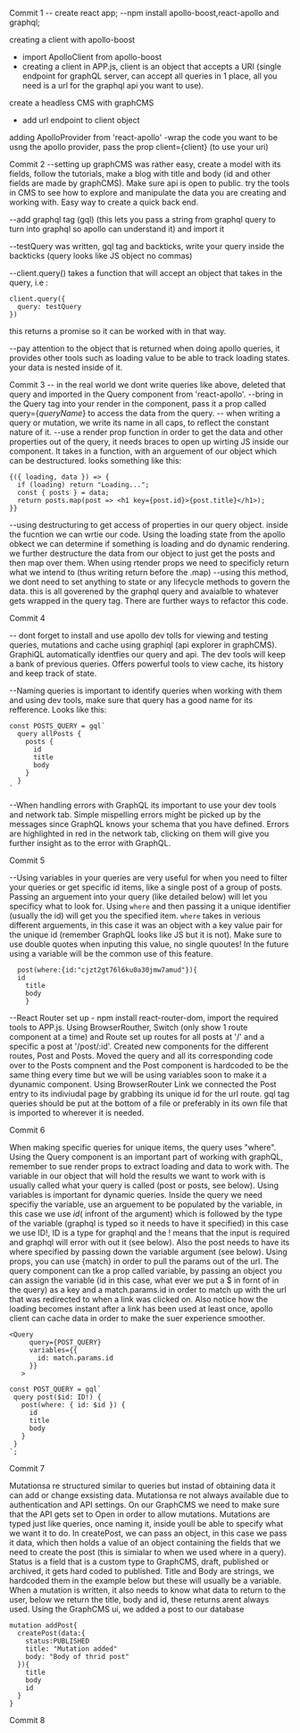 Commit 1
-- create react app;
--npm install apollo-boost,react-apollo and graphql;

creating a client with apollo-boost
- import ApolloClient from apollo-boost
- creating a client in APP.js, client is an object that accepts a URI (single endpoint for graphQL server, can accept all queries in 1 place, all you need is a url for the graphql api you want to use).

create a headless CMS with graphCMS
- add url endpoint to client object

adding ApolloProvider from 'react-apollo'
-wrap the code you want to be usng the apollo provider, pass the prop client={client} (to use your uri)

Commit 2
--setting up graphCMS was rather easy, create a model with its fields, follow the tutorials, make a blog with title and body (id and other fields are made by graphCMS). Make sure api is open to public. try the tools in CMS to see how to explore and manipulate the data you are creating and working with. Easy way to create a quick back end.

--add graphql tag (gql) (this lets you pass a string from graphql query to turn into graphql so apollo can understand it) and import it

--testQuery was written, gql tag and backticks, write your query inside the backticks (query looks like JS object no commas)

--client.query() takes a function that will accept an object that takes in the query, i.e :
```
client.query({
  query: testQuery
})
```
this returns a promise so it can be worked with in that way.

--pay attention to the object that is returned when doing apollo queries, it provides other tools such as loading value to be able to track loading states. your data is nested inside of it.

Commit 3
-- in the real world we dont write queries like above, deleted that query and imported in the Query component from 'react-apollo'.
--bring in the Query tag into your render in the component, pass it a prop called query={*queryName*} to access the data from the query.
-- when writing a query or mutation, we write its name in all caps, to reflect the constant nature of it.
--use a render prop function in order to get the data and other properties out of the query, it needs braces to open up wirting JS inside our component. It takes in a function, with an arguement of our object which can be destructured. looks something like this:
```
{({ loading, data }) => {
  if (loading) return "Loading...";
  const { posts } = data;
  return posts.map(post => <h1 key={post.id}>{post.title}</h1>);
}}
```
--using destructuring to get access of properties in our query object. inside the fucntion we can wrtie our code. Using the loading state from the apollo obkect we can determine if something is loading and do dynamic rendering. we further destructure the data from our object to just get the posts and then map over them. When using rtender props we need to specificly return what we intend to (thus writing return before the .map)
--using this method, we dont need to set anything to state or any lifecycle methods to govern the data. this is all goverened by the graphql query and avaialble to whatever gets wrapped in the query tag. There are further ways to refactor this code.

Commit 4

-- dont forget to install and use apollo dev tolls for viewing and testing queries, mutations and cache using graphiql (api explorer in graphCMS). GraphiQL automatically identfies our query and api. The dev tools will keep a bank of previous queries. Offers powerful tools to view cache, its history and keep track of state.

--Naming queries is important to identify queries when working with them and using dev tools, make sure that query has a good name for its refference. Looks like this:
```
const POSTS_QUERY = gql`
  query allPosts {
    posts {
      id
      title
      body
    }
  }
`
```
--When handling errors with GraphQL its important to use your dev tools and network tab. Simple mispelling errors might be picked up by the messages since GraphQL knows your schema that you have defined. Errors are highlighted in red in the network tab, clicking on them will give you further insight as to the error with GraphQL.

Commit 5

--Using variables in your queries are very useful for when you need to filter your queries or get specific id items, like a single post of a group of posts. Passing an arguement into your query (like detailed below) will let you specificy what to look for. Using `where` and then passing it a unique identifier (usually the id) will get you the specified item. `where` takes in verious different arguements, in this case it was an object with a key value pair for the unique id (remember GraphQL looks like JS but it is not). Make sure to use double quotes when inputing this value, no single quoutes! In the future using a variable will be the common use of this feature.
```
  post(where:{id:"cjzt2gt76l6ku0a30jmw7amud"}){
  id
    title
    body
	}
```
--React Router set up - npm install react-router-dom, import the required tools to APP.js. Using BrowserRouther, Switch (only show 1 route component at a time) and Route set up routes for all posts at '/' and a specific a post at '/post/:id'. Created new components for the different routes, Post and Posts. Moved the query and all its corresponding code over to the Posts compnent and the Post component is hardcoded to be the same thing every time but we will be using variables soon to make it a dyunamic component. Using BrowserRouter Link we connected the Post entry to its indiviudal page by grabbing its unique id for the url route. gql tag queries should be put at the bottom of a file or preferably in its own file that is imported to wherever it is needed.

Commit 6

 When making specific queries for unique items, the query uses "where". Using the Query component is an important part of working with graphQL, remember to sue render props to extract loading and data to work with. The variable in our object that will hold the results we want to work with is usually called what your query is called (post or posts, see below). Using variables is important for dynamic queries. Inside the query we need specifiy the variable, use an arguement to be populated by the variable, in this case we use $id ($ infront of the argument) which is followed by the type of the variable (graphql is typed so it needs to have it specified) in this case we use ID!, ID is a type for graphql and the ! means that the input is required and graphql will error with out it (see below). Also the post needs to have its where specified by passing down the variable argument (see below). Using props, you can use {match} in order to pull the params out of the url. The query component can tke a prop called variable, by passing an object you can assign the variable (id in this case, what ever we put a $ in fornt of in the query) as a key and a match.params.id in order to match up with the url that was redirected to when a link was clicked on. Also notice how the loading becomes instant after a link has been used at least once, apollo client can cache data in order to make the suer experience smoother.
 ```
 <Query
      query={POST_QUERY}
      variables={{
        id: match.params.id
      }}
    >

 const POST_QUERY = gql`
  query post($id: ID!) {
    post(where: { id: $id }) {
      id
      title
      body
    }
  }
`;
```

Commit 7

Mutationsa re structured similar to queries but instad of obtaining data it can add or change exsisting data. Mutationsa re not always available due to authentication and API settings. On our GraphCMS we need to make sure that the API gets set to Open in order to allow mutations. Mutations are typed just like queries, once naming it, inside youll be able to specify what we want it to do. In createPost, we can pass an object, in this case we pass it data, which then holds a value of an object containing the fields that we need to create the post (this is simialar to when we used where in a query). Status is a field that is a custom type to GraphCMS, draft, published or archived, it gets hard coded to published. Title and Body are strings, we hardcoded them in the example below but these will usually be a variable. When a mutation is written, it also needs to know what data to return to the user, below we return the title, body and id, these returns arent always used. Using the GraphCMS ui, we added a post to our database
```
mutation addPost{
  createPost(data:{
    status:PUBLISHED
    title: "Mutation added"
    body: "Body of thrid post"
  }){
    title
    body
    id
  }
}
```

Commit 8